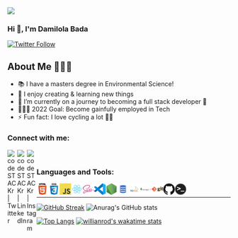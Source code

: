 <a href="https://www.damilolabada.com" target="blank"><img align="center" src="https://images.unsplash.com/photo-1621513376775-9501b83c5ab2?ixlib=rb-1.2.1&ixid=MnwxMjA3fDB8MHxzZWFyY2h8OXx8aGVhZGVyfGVufDB8MHwwfHw%3D&auto=format" height="100" /></a>

### Hi 👋, I'm Damilola Bada 

[![Twitter Follow](https://img.shields.io/twitter/follow/damygoes?color=1DA1F2&logo=twitter&style=for-the-badge)](https://twitter.com/damy_goes)

## About Me 👨🏽‍💼

- 📚 I have a masters degree in Environmental Science!
- 📝 I enjoy creating & learning new things 
- 🌱 I’m currently on a journey to becoming a full stack developer 🤣
- 👨🏽‍💻 2022 Goal: Become gainfully employed in Tech
- ⚡ Fun fact: I love cycling a lot 🚴‍♂️

### Connect with me:

[<img align="left" alt="codeSTACKr | Twitter" width="22px" src="https://cdn.jsdelivr.net/npm/simple-icons@v3/icons/twitter.svg" />][twitter]
[<img align="left" alt="codeSTACKr | LinkedIn" width="22px" src="https://cdn.jsdelivr.net/npm/simple-icons@v3/icons/linkedin.svg" />][linkedin]
[<img align="left" alt="codeSTACKr | Instagram" width="22px" src="https://cdn.jsdelivr.net/npm/simple-icons@v3/icons/instagram.svg" />][instagram]

<br />

### Languages and Tools:

<img align="left" alt="HTML5" width="26px" src="https://raw.githubusercontent.com/github/explore/80688e429a7d4ef2fca1e82350fe8e3517d3494d/topics/html/html.png" />
<img align="left" alt="CSS3" width="26px" src="https://raw.githubusercontent.com/github/explore/80688e429a7d4ef2fca1e82350fe8e3517d3494d/topics/css/css.png" />
<img align="left" alt="JavaScript" width="26px" src="https://raw.githubusercontent.com/github/explore/80688e429a7d4ef2fca1e82350fe8e3517d3494d/topics/javascript/javascript.png" />
<img align="left" alt="React" width="26px" src="https://raw.githubusercontent.com/github/explore/80688e429a7d4ef2fca1e82350fe8e3517d3494d/topics/react/react.png" />
<img align="left" alt="Sass" width="26px" src="https://raw.githubusercontent.com/github/explore/80688e429a7d4ef2fca1e82350fe8e3517d3494d/topics/sass/sass.png" />
<img align="left" alt="Visual Studio Code" width="26px" src="https://raw.githubusercontent.com/github/explore/80688e429a7d4ef2fca1e82350fe8e3517d3494d/topics/visual-studio-code/visual-studio-code.png" />
<img align="left" alt="Node.js" width="26px" src="https://raw.githubusercontent.com/github/explore/80688e429a7d4ef2fca1e82350fe8e3517d3494d/topics/nodejs/nodejs.png" />
<img align="left" alt="SQL" width="26px" src="https://raw.githubusercontent.com/github/explore/80688e429a7d4ef2fca1e82350fe8e3517d3494d/topics/sql/sql.png" />
<img align="left" alt="MySQL" width="26px" src="https://raw.githubusercontent.com/github/explore/80688e429a7d4ef2fca1e82350fe8e3517d3494d/topics/mysql/mysql.png" />
<img align="left" alt="MongoDB" width="26px" src="https://raw.githubusercontent.com/github/explore/80688e429a7d4ef2fca1e82350fe8e3517d3494d/topics/mongodb/mongodb.png" />
<img align="left" alt="Git" width="26px" src="https://raw.githubusercontent.com/github/explore/80688e429a7d4ef2fca1e82350fe8e3517d3494d/topics/git/git.png" />
<img align="left" alt="GitHub" width="26px" src="https://raw.githubusercontent.com/github/explore/78df643247d429f6cc873026c0622819ad797942/topics/github/github.png" />
<img align="left" alt="Terminal" width="26px" src="https://raw.githubusercontent.com/github/explore/80688e429a7d4ef2fca1e82350fe8e3517d3494d/topics/terminal/terminal.png" />

<br />
<hr />

[![GitHub Streak](https://github-readme-streak-stats.herokuapp.com?user=damygoes&theme=github-dark&hide_border=true&date_format=M%20j%5B%2C%20Y%5D)](https://git.io/streak-stats) ![Anurag's GitHub stats](https://github-readme-stats.vercel.app/api?username=damygoes&theme=dark&show_icons=true)

[![Top Langs](https://github-readme-stats.vercel.app/api/top-langs/?username=damygoes&layout=compact)](https://github.com/anuraghazra/github-readme-stats) [![willianrod's wakatime stats](https://github-readme-stats.vercel.app/api/wakatime?username=damygoes)](https://github.com/anuraghazra/github-readme-stats)



[twitter]: https://twitter.com/damy_goes
[instagram]: https://www.instagram.com/damy.goes
[linkedin]: https://www.linkedin.com/in/damilolabada
